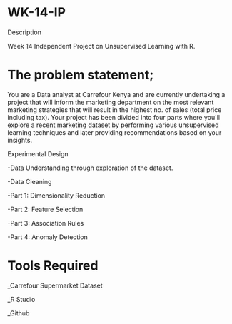 # WK-14-IP
Description

Week 14 Independent Project on Unsupervised Learning with R.

# The problem statement;

You are a Data analyst at Carrefour Kenya and are currently undertaking a project that will inform the marketing department on the most relevant marketing strategies that will result in the highest no. of sales (total price including tax). Your project has been divided into four parts where you'll explore a recent marketing dataset by performing various unsupervised learning techniques and later providing recommendations based on your insights.

Experimental Design

-Data Understanding through exploration of the dataset.

-Data Cleaning

-Part 1: Dimensionality Reduction

-Part 2: Feature Selection

-Part 3: Association Rules

-Part 4: Anomaly Detection

# Tools Required

_Carrefour Supermarket Dataset

_R Studio

_Github
